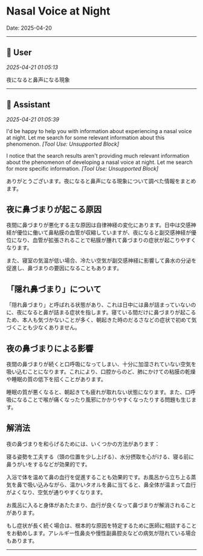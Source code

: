 # Nasal Voice at Night

Date: 2025-04-20

---

## 👤 User
*2025-04-21 01:05:13*

夜になると鼻声になる現象

---

## 🤖 Assistant
*2025-04-21 01:05:39*

I'd be happy to help you with information about experiencing a nasal voice at night. Let me search for some relevant information about this phenomenon.
*[Tool Use: Unsupported Block]*



I notice that the search results aren't providing much relevant information about the phenomenon of developing a nasal voice at night. Let me search for more specific information.
*[Tool Use: Unsupported Block]*



ありがとうございます。夜になると鼻声になる現象について調べた情報をまとめます。

## 夜に鼻づまりが起こる原因

夜間に鼻づまりが悪化する主な原因は自律神経の変化にあります。日中は交感神経が優位に働いて鼻粘膜の血管が収縮していますが、夜になると副交感神経が優位になり、血管が拡張されることで粘膜が腫れて鼻づまりの症状が起こりやすくなります。

また、寝室の気温が低い場合、冷たい空気が副交感神経に影響して鼻水の分泌を促進し、鼻づまりの要因になることもあります。

## 「隠れ鼻づまり」について

「隠れ鼻づまり」と呼ばれる状態があり、これは日中には鼻が詰まっていないのに、夜になると鼻が詰まる症状を指します。寝ている間だけに鼻づまりが起こるため、本人も気づかないことが多く、朝起きた時のだるさなどの症状で初めて気づくことも少なくありません。

## 夜の鼻づまりによる影響

夜間の鼻づまりが続くと口呼吸になってしまい、十分に加湿されていない空気を吸い込むことになります。これにより、口腔からのど、肺にかけての粘膜の乾燥や睡眠の質の低下を招くことがあります。

睡眠の質が悪くなると、朝起きても疲れが取れない状態になります。また、口呼吸になることで喉が痛くなったり風邪にかかりやすくなったりする問題も生じます。

## 解消法

夜の鼻づまりを和らげるためには、いくつかの方法があります：

寝る姿勢を工夫する（頭の位置を少し上げる）、水分摂取を心がける、寝る前に鼻うがいをするなどが効果的です。

入浴で体を温めて鼻の血行を促進することも効果的です。お風呂から立ち上る蒸気を鼻で吸い込みながら、温かいタオルを鼻に当てると、鼻全体が温まって血行がよくなり、空気が通りやすくなります。

お風呂に入ると身体があたたまり、血行が良くなって鼻づまりが解消されることがあります。

もし症状が長く続く場合は、根本的な原因を特定するために医師に相談することをお勧めします。アレルギー性鼻炎や慢性副鼻腔炎などの病気が隠れている場合もあります。

---
